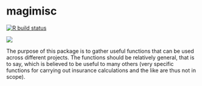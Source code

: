 # magimisc

<!-- badges: start -->
[![R build status](https://github.com/TjebsC/magimisc/workflows/R-CMD-check/badge.svg)](https://github.com/TjebsC/magimisc/actions)
<!-- badges: end -->

![](misc/imgfile.png)

The purpose of this package is to gather useful functions that can be used across different projects. The functions should be relatively general, that is to say, which is believed to be useful to many others (very specific functions for carrying out insurance calculations and the like are thus not in scope).


